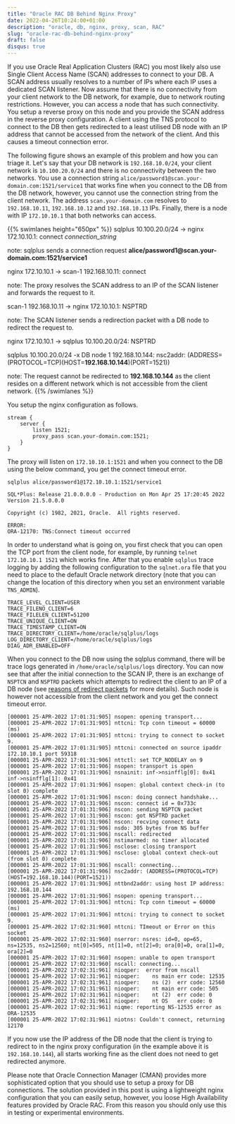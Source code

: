 ```yaml
---
title: "Oracle RAC DB Behind Nginx Proxy"
date: 2022-04-26T10:24:00+01:00
description: "oracle, db, nginx, proxy, scan, RAC"
slug: "oracle-rac-db-behind-nginx-proxy"
draft: false
disqus: true
---
```


If you use Oracle Real Application Clusters (RAC) you most likely also use Single Client Access Name (SCAN) addresses to connect to your DB. A SCAN address usually resolves to a number of IPs where each IP uses a dedicated SCAN listener. Now assume that there is no connectivity from your client network to the DB network, for example, due to network routing restrictions. However, you can access a node that has such connectivity. You setup a reverse proxy on this node and you provide the SCAN address in the reverse proxy configuration. A client using the TNS protocol to connect to the DB then gets redirected to a least utilised DB node with an IP address that cannot be accessed from the network of the client. And this causes a timeout connection error.

The following figure shows an example of this problem and how you can triage it. Let's say that your DB network is `192.168.10.0/24`, your client network is `10.100.20.0/24` and there is no connectivity between the two networks. You use a connection string `alice/password1@scan.your-domain.com:1521/service1` that works fine when you connect to the DB from the DB network, however, you cannot use the connection string from the client network. The address `scan.your-domain.com` resolves to `192.168.10.11`, `192.168.10.12` and `192.168.10.13` IPs. Finally, there is a node with IP `172.10.10.1` that both networks can access. 

{{% swimlanes height="650px" %}}
sqlplus 10.100.20.0/24 -> nginx 172.10.10.1: connect _connection_string_

note: sqlplus sends a connection request **alice/password1\@scan.your-domain.com:1521/service1**

nginx 172.10.10.1 -> scan-1 192.168.10.11: connect

note: The proxy resolves the SCAN address to an IP of the SCAN listener and forwards the request to it.

scan-1 192.168.10.11 -> nginx 172.10.10.1: NSPTRD

note: The SCAN listener sends a redirection packet with a DB node to redirect the request to.

nginx 172.10.10.1 -> sqlplus 10.100.20.0/24: NSPTRD

sqlplus 10.100.20.0/24 -x DB node 1 192.168.10.144: nsc2addr: (ADDRESS=(PROTOCOL=TCP)(HOST=**192.168.10.144**)(PORT=1521)) 

note: The request cannot be redirected to **192.168.10.144** as the client resides on a different network which is not accessible from the client network.
{{% /swimlanes %}}

You setup the nginx configuration as follows.

```
stream {
    server {
        listen 1521;
        proxy_pass scan.your-domain.com:1521;
    }
}
```
  
The proxy will listen on `172.10.10.1:1521` and when you connect to the DB using the below command, you get the connect timeout error. 

```
sqlplus alice/password1@172.10.10.1:1521/service1

SQL*Plus: Release 21.0.0.0.0 - Production on Mon Apr 25 17:20:45 2022
Version 21.5.0.0.0

Copyright (c) 1982, 2021, Oracle.  All rights reserved.

ERROR:
ORA-12170: TNS:Connect timeout occurred
```

In order to understand what is going on, you first check that you can open the TCP port from the client node, for example, by running `telnet 172.10.10.1 1521` which works fine. After that you enable `sqlplus` trace logging by adding the following configuration to the `sqlnet.ora` file that you need to place to the default Oracle network directory (note that you can change the location of this directory when you set an environment variable `TNS_ADMIN`). 

```
TRACE_LEVEL_CLIENT=USER
TRACE_FILENO_CLIENT=6
TRACE_FILELEN_CLIENT=51200
TRACE_UNIQUE_CLIENT=ON
TRACE_TIMESTAMP_CLIENT=ON
TRACE_DIRECTORY_CLIENT=/home/oracle/sqlplus/logs
LOG_DIRECTORY_CLIENT=/home/oracle/sqlplus/logs
DIAG_ADR_ENABLED=OFF
```

When you connect to the DB now using the sqlplus command, there will be trace logs generated in `/home/oracle/sqlplus/logs` directory. You can now see that after the initial connection to the SCAN IP, there is an exchange of `NSPTCN` and `NSPTRD` packets which attempts to redirect the client to an IP of a DB node (see [reasons of redirect packets](https://support.oracle.com/epmos/faces/DocContentDisplay?id=758145.1) for more details). Such node is however not accessible from the client network and you get the connect timeout error.  

```
[000001 25-APR-2022 17:01:31:905] nsopen: opening transport...
[000001 25-APR-2022 17:01:31:905] nttcni: Tcp conn timeout = 60000 (ms)
[000001 25-APR-2022 17:01:31:905] nttcni: trying to connect to socket 9.
[000001 25-APR-2022 17:01:31:905] nttcni: connected on source ipaddr 172.10.10.1 port 59318
[000001 25-APR-2022 17:01:31:906] nttctl: set TCP_NODELAY on 9
[000001 25-APR-2022 17:01:31:906] nsopen: transport is open
[000001 25-APR-2022 17:01:31:906] nsnainit: inf->nsinfflg[0]: 0x41 inf->nsinfflg[1]: 0x41
[000001 25-APR-2022 17:01:31:906] nsopen: global context check-in (to slot 0) complete
[000001 25-APR-2022 17:01:31:906] nscon: doing connect handshake...
[000001 25-APR-2022 17:01:31:906] nscon: connect id = 0x733c
[000001 25-APR-2022 17:01:31:906] nscon: sending NSPTCN packet
[000001 25-APR-2022 17:01:31:906] nscon: got NSPTRD packet
[000001 25-APR-2022 17:01:31:906] nscon: recving connect data
[000001 25-APR-2022 17:01:31:906] nsdo: 305 bytes from NS buffer
[000001 25-APR-2022 17:01:31:906] nscall: redirected
[000001 25-APR-2022 17:01:31:906] nstimarmed: no timer allocated
[000001 25-APR-2022 17:01:31:906] nsclose: closing transport
[000001 25-APR-2022 17:01:31:906] nsclose: global context check-out (from slot 0) complete
[000001 25-APR-2022 17:01:31:906] nscall: connecting...
[000001 25-APR-2022 17:01:31:906] nsc2addr: (ADDRESS=(PROTOCOL=TCP)(HOST=192.168.10.144)(PORT=1521))
[000001 25-APR-2022 17:01:31:906] nttbnd2addr: using host IP address: 192.168.10.144
[000001 25-APR-2022 17:01:31:906] nsopen: opening transport...
[000001 25-APR-2022 17:01:31:906] nttcni: Tcp conn timeout = 60000 (ms)
[000001 25-APR-2022 17:01:31:906] nttcni: trying to connect to socket 9.
[000001 25-APR-2022 17:02:31:960] nttcni: TImeout or Error on this socket
[000001 25-APR-2022 17:02:31:960] nserror: nsres: id=0, op=65, ns=12535, ns2=12560; nt[0]=505, nt[1]=0, nt[2]=0; ora[0]=0, ora[1]=0, ora[2]=0
[000001 25-APR-2022 17:02:31:960] nsopen: unable to open transport
[000001 25-APR-2022 17:02:31:960] nscall: connecting...
[000001 25-APR-2022 17:02:31:961] nioqper:  error from nscall
[000001 25-APR-2022 17:02:31:961] nioqper:    ns main err code: 12535
[000001 25-APR-2022 17:02:31:961] nioqper:    ns (2)  err code: 12560
[000001 25-APR-2022 17:02:31:961] nioqper:    nt main err code: 505
[000001 25-APR-2022 17:02:31:961] nioqper:    nt (2)  err code: 0
[000001 25-APR-2022 17:02:31:961] nioqper:    nt OS   err code: 0
[000001 25-APR-2022 17:02:31:961] niqme: reporting NS-12535 error as ORA-12535
[000001 25-APR-2022 17:02:31:961] niotns: Couldn't connect, returning 12170
```

If you now use the IP address of the DB node that the client is trying to redirect to in the nginx proxy configuration (in the example above it is `192.168.10.144`), all starts working fine as the client does not need to get redirected anymore.

Please note that Oracle Connection Manager (CMAN) provides more sophisticated option that you should use to setup a proxy for DB connections. The solution provided in this post is using a lightweight nginx configuration that you can easily setup, however, you loose High Availability features provided by Oracle RAC. From this reason you should only use this in testing or experimental environments. 
